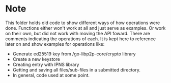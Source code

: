 # Note

This folder holds old code to show different ways of how operations were done. Functions either won't work at all and just serve as examples. Or work on their own, but did not work with moving the API foward. There are comments indicating the operations of each. It is kept here to reference later on and show examples for operations like:

- Generate ed25519 key from /go-libp2p-core/crypto library
- Create a new keystore
- Creating entry with IPNS library
- Getting and saving all files/sub-files in a submitted directory.
- In general, code used at some point. 